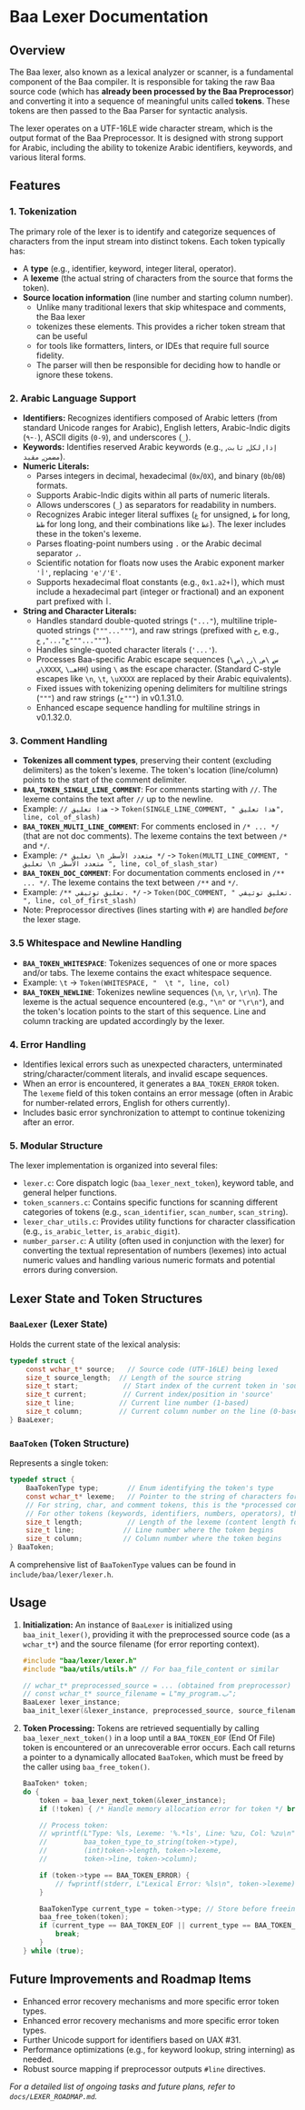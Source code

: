 # Baa Lexer Documentation

## Overview

The Baa lexer, also known as a lexical analyzer or scanner, is a fundamental component of the Baa compiler. It is responsible for taking the raw Baa source code (which has **already been processed by the Baa Preprocessor**) and converting it into a sequence of meaningful units called **tokens**. These tokens are then passed to the Baa Parser for syntactic analysis.

The lexer operates on a UTF-16LE wide character stream, which is the output format of the Baa Preprocessor. It is designed with strong support for Arabic, including the ability to tokenize Arabic identifiers, keywords, and various literal forms.

## Features

### 1. Tokenization

The primary role of the lexer is to identify and categorize sequences of characters from the input stream into distinct tokens. Each token typically has:

* A **type** (e.g., identifier, keyword, integer literal, operator).
* A **lexeme** (the actual string of characters from the source that forms the token).
* **Source location information** (line number and starting column number).
  * Unlike many traditional lexers that skip whitespace and comments, the Baa lexer
  * tokenizes these elements. This provides a richer token stream that can be useful
  * for tools like formatters, linters, or IDEs that require full source fidelity.
  * The parser will then be responsible for deciding how to handle or ignore these tokens.

### 2. Arabic Language Support

* **Identifiers:** Recognizes identifiers composed of Arabic letters (from standard Unicode ranges for Arabic), English letters, Arabic-Indic digits (`٠`-`٩`), ASCII digits (`0-9`), and underscores (`_`).
* **Keywords:** Identifies reserved Arabic keywords (e.g., `إذا`, `لكل`, `ثابت`, `مضمن`, `مقيد`).
* **Numeric Literals:**
  * Parses integers in decimal, hexadecimal (`0x`/`0X`), and binary (`0b`/`0B`) formats.
  * Supports Arabic-Indic digits within all parts of numeric literals.
  * Allows underscores (`_`) as separators for readability in numbers.
  * Recognizes Arabic integer literal suffixes (`غ` for unsigned, `ط` for long, `طط` for long long, and their combinations like `غط`). The lexer includes these in the token's lexeme.
  * Parses floating-point numbers using `.` or the Arabic decimal separator `٫`.
  * Scientific notation for floats now uses the Arabic exponent marker `'أ'`, replacing `'e'/'E'`.
  * Supports hexadecimal float constants (e.g., `0x1.aأ+2`), which must include a hexadecimal part (integer or fractional) and an exponent part prefixed with `أ`.
* **String and Character Literals:**
  * Handles standard double-quoted strings (`"..."`), multiline triple-quoted strings (`"""..."""`), and raw strings (prefixed with `خ`, e.g., `خ"..."`, `خ"""..."""`).
  * Handles single-quoted character literals (`'...'`).
  * Processes Baa-specific Arabic escape sequences (`\س`, `\م`, `\ر`, `\ص`, `\يXXXX`, `\هـHH`) using `\` as the escape character. (Standard C-style escapes like `\n`, `\t`, `\uXXXX` are replaced by their Arabic equivalents).
  * Fixed issues with tokenizing opening delimiters for multiline strings (`"""`) and raw strings (`خ"""`) in v0.1.31.0.
  * Enhanced escape sequence handling for multiline strings in v0.1.32.0.

### 3. Comment Handling

* **Tokenizes all comment types**, preserving their content (excluding delimiters) as the token's lexeme. The token's location (line/column) points to the start of the comment delimiter.
* **`BAA_TOKEN_SINGLE_LINE_COMMENT`**: For comments starting with `//`. The lexeme contains the text after `//` up to the newline.
* Example: `// هذا تعليق` -> `Token(SINGLE_LINE_COMMENT, " هذا تعليق", line, col_of_slash)`
* **`BAA_TOKEN_MULTI_LINE_COMMENT`**: For comments enclosed in `/* ... */` (that are not doc comments). The lexeme contains the text between `/*` and `*/`.
* Example: `/* تعليق \n متعدد الأسطر */` -> `Token(MULTI_LINE_COMMENT, " تعليق \n متعدد الأسطر ", line, col_of_slash_star)`
* **`BAA_TOKEN_DOC_COMMENT`**: For documentation comments enclosed in `/** ... */`. The lexeme contains the text between `/**` and `*/`.
* Example: `/** تعليق توثيقي. */` -> `Token(DOC_COMMENT, " تعليق توثيقي. ", line, col_of_first_slash)`
* Note: Preprocessor directives (lines starting with `#`) are handled *before* the lexer stage.

### 3.5 Whitespace and Newline Handling

* **`BAA_TOKEN_WHITESPACE`**: Tokenizes sequences of one or more spaces and/or tabs. The lexeme contains the exact whitespace sequence.
* Example: ` \t ` -> `Token(WHITESPACE, "  \t ", line, col)`
* **`BAA_TOKEN_NEWLINE`**: Tokenizes newline sequences (`\n`, `\r`, `\r\n`). The lexeme is the actual sequence encountered (e.g., `"\n"` or `"\r\n"`), and the token's location points to the start of this sequence. Line and column tracking are updated accordingly by the lexer.

### 4. Error Handling

* Identifies lexical errors such as unexpected characters, unterminated string/character/comment literals, and invalid escape sequences.
* When an error is encountered, it generates a `BAA_TOKEN_ERROR` token. The `lexeme` field of this token contains an error message (often in Arabic for number-related errors, English for others currently).
* Includes basic error synchronization to attempt to continue tokenizing after an error.

### 5. Modular Structure

The lexer implementation is organized into several files:

* `lexer.c`: Core dispatch logic (`baa_lexer_next_token`), keyword table, and general helper functions.
* `token_scanners.c`: Contains specific functions for scanning different categories of tokens (e.g., `scan_identifier`, `scan_number`, `scan_string`).
* `lexer_char_utils.c`: Provides utility functions for character classification (e.g., `is_arabic_letter`, `is_arabic_digit`).
* `number_parser.c`: A utility (often used in conjunction with the lexer) for converting the textual representation of numbers (lexemes) into actual numeric values and handling various numeric formats and potential errors during conversion.

## Lexer State and Token Structures

### `BaaLexer` (Lexer State)

Holds the current state of the lexical analysis:

```c
typedef struct {
    const wchar_t* source;   // Source code (UTF-16LE) being lexed
    size_t source_length;  // Length of the source string
    size_t start;           // Start index of the current token in 'source'
    size_t current;         // Current index/position in 'source'
    size_t line;           // Current line number (1-based)
    size_t column;         // Current column number on the line (0-based for internal advance logic, reported 1-based)
} BaaLexer;
```

### `BaaToken` (Token Structure)

Represents a single token:

```c
typedef struct {
    BaaTokenType type;       // Enum identifying the token's type
    const wchar_t* lexeme;   // Pointer to the string of characters forming the token (dynamically allocated)
    // For string, char, and comment tokens, this is the *processed content*.
    // For other tokens (keywords, identifiers, numbers, operators), this is the raw source text.
    size_t length;           // Length of the lexeme (content length for processed types)
    size_t line;            // Line number where the token begins
    size_t column;          // Column number where the token begins
} BaaToken;
```

A comprehensive list of `BaaTokenType` values can be found in `include/baa/lexer/lexer.h`.

## Usage

1. **Initialization:**
    An instance of `BaaLexer` is initialized using `baa_init_lexer()`, providing it with the preprocessed source code (as a `wchar_t*`) and the source filename (for error reporting context).

    ```c
    #include "baa/lexer/lexer.h"
    #include "baa/utils/utils.h" // For baa_file_content or similar

    // wchar_t* preprocessed_source = ... (obtained from preprocessor)
    // const wchar_t* source_filename = L"my_program.ب";
    BaaLexer lexer_instance;
    baa_init_lexer(&lexer_instance, preprocessed_source, source_filename);
    ```

2. **Token Processing:**
    Tokens are retrieved sequentially by calling `baa_lexer_next_token()` in a loop until a `BAA_TOKEN_EOF` (End Of File) token is encountered or an unrecoverable error occurs. Each call returns a pointer to a dynamically allocated `BaaToken`, which must be freed by the caller using `baa_free_token()`.

    ```c
    BaaToken* token;
    do {
        token = baa_lexer_next_token(&lexer_instance);
        if (!token) { /* Handle memory allocation error for token */ break; }

        // Process token:
        // wprintf(L"Type: %ls, Lexeme: '%.*ls', Line: %zu, Col: %zu\n",
        //         baa_token_type_to_string(token->type),
        //         (int)token->length, token->lexeme,
        //         token->line, token->column);

        if (token->type == BAA_TOKEN_ERROR) {
            // fwprintf(stderr, L"Lexical Error: %ls\n", token->lexeme);
        }

        BaaTokenType current_type = token->type; // Store before freeing
        baa_free_token(token);
        if (current_type == BAA_TOKEN_EOF || current_type == BAA_TOKEN_ERROR) {
            break;
        }
    } while (true);
    ```

## Future Improvements and Roadmap Items

* Enhanced error recovery mechanisms and more specific error token types.
* Enhanced error recovery mechanisms and more specific error token types.
* Further Unicode support for identifiers based on UAX #31.
* Performance optimizations (e.g., for keyword lookup, string interning) as needed.
* Robust source mapping if preprocessor outputs `#line` directives.

*For a detailed list of ongoing tasks and future plans, refer to `docs/LEXER_ROADMAP.md`.*

